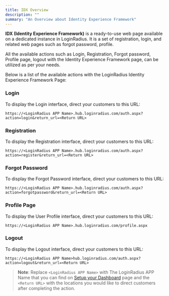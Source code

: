 ```yaml
---
title: IDX Overview
description: ""
summary: "An Overview about Identity Experience Framework"
---
```


**IDX (Identity Experience Framework)** is a ready-to-use web page available on a dedicated instance in LoginRadius. It is a set of registration, login, and related web pages such as forgot password, profile.

All the available actions such as Login, Registration, Forgot password, Profile page, logout with the Identity Experience Framework page, can be utilized as per your needs.

Below is a list of the available actions with the LoginRadius Identity Experience Framework Page:

### Login
To display the Login interface, direct your customers to this URL:
```
https://<LoginRadius APP Name>.hub.loginradius.com/auth.aspx?action=login&return_url=<Return URL>
```

### Registration
To display the Registration interface, direct your customers to this URL:
```
https://<LoginRadius APP Name>.hub.loginradius.com/auth.aspx?action=register&return_url=<Return URL>
```

### Forgot Password
To display the Forgot Password interface, direct your customers to this URL:
```
https://<LoginRadius APP Name>.hub.loginradius.com/auth.aspx?action=forgotpassword&return_url=<Return URL>
```

### Profile Page
To display the User Profile interface, direct your customers to this URL:
```
https://<LoginRadius APP Name>.hub.loginradius.com/profile.aspx
```

### Logout
To display the Logout interface, direct your customers to this URL:
```
https://<LoginRadius APP Name>hub.loginradius.com/auth.aspx?action=logout&return_url=<Return URL>
```


> **Note**: Replace `<LoginRadius APP Name>` with The LoginRadius APP Name that you can find on [Setup your Dashboard](https://www.loginradius.com/docs/developer/howto/dashboard-setup/) page and the `<Return URL>` with the locations you would like to direct customers after completing the action.